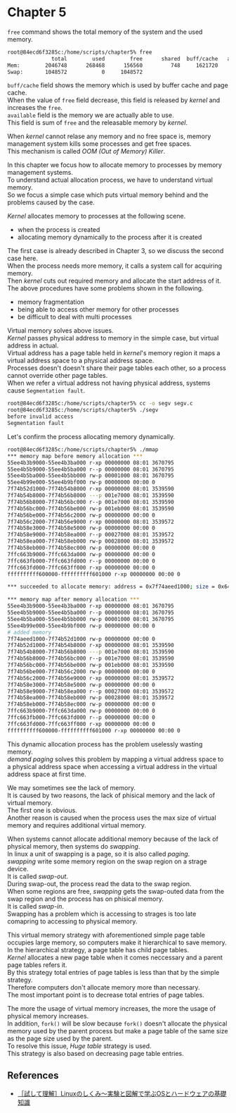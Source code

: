 # Chapter 5

`free` command shows the total memory of the system and the used memory.
```bash
root@84ecd6f3285c:/home/scripts/chapter5% free
              total        used        free      shared  buff/cache   available
Mem:        2046748      268468      156560         748     1621720     1617564
Swap:       1048572           0     1048572
```
`buff/cache` field shows the memory which is used by buffer cache and page cache.  
When the value of `free` field decrease, this field is released by _kernel_ and increases the `free`.  
`available` field is the memory we are actually able to use.  
This field is sum of `free` and the releasable memory by _kernel_.

When _kernel_ cannot relase any memory and no free space is, memory management system kills some processes and get free spaces.  
This mechanism is called _OOM (Out of Memory) Killer_.

In this chapter we focus how to allocate memory to processes by memory management systems.  
To understand actual allocation process, we have to understand virtual memory.  
So we focus a simple case which puts virtual memory behind and the problems caused by the case.

_Kernel_ allocates memory to processes at the following scene.
- when the process is created
- allocating memory dynamically to the process after it is created

The first case is already described in Chapter 3, so we discuss the second case here.  
When the process needs more memory, it calls a system call for acquiring memory.  
Then _kernel_ cuts out required memory and allocate the start address of it.  
The above procedures have some problems shown in the following.
- memory fragmentation
- being able to access other memory for other processes
- be difficult to deal with multi processes

Virtual memory solves above issues.  
_Kernel_ passes physical address to memory in the simple case, but virtual address in actual.  
Virtual address has a page table held in _kernel_'s memory region it maps a virtual address space to a physical address space.  
Processes doesn't doesn't share their page tables each other, so a process cannot override other page tables.  
When we refer a virtual address not having physical address, systems cause `Segmentation fault`.
```bash
root@84ecd6f3285c:/home/scripts/chapter5% cc -o segv segv.c
root@84ecd6f3285c:/home/scripts/chapter5% ./segv
before invalid access
Segmentation fault
```

Let's confirm the process allocating memory dynamically.
```bash
root@84ecd6f3285c:/home/scripts/chapter5% ./mmap
*** memory map before memory allocation ***
55ee4b3b9000-55ee4b3ba000 r-xp 00000000 08:01 3670795                    /home/scripts/chapter5/mmap
55ee4b5b9000-55ee4b5ba000 r--p 00000000 08:01 3670795                    /home/scripts/chapter5/mmap
55ee4b5ba000-55ee4b5bb000 rw-p 00001000 08:01 3670795                    /home/scripts/chapter5/mmap
55ee4b99e000-55ee4b9bf000 rw-p 00000000 00:00 0                          [heap]
7f74b52d1000-7f74b54b8000 r-xp 00000000 08:01 3539590                    /lib/x86_64-linux-gnu/libc-2.27.so
7f74b54b8000-7f74b56b8000 ---p 001e7000 08:01 3539590                    /lib/x86_64-linux-gnu/libc-2.27.so
7f74b56b8000-7f74b56bc000 r--p 001e7000 08:01 3539590                    /lib/x86_64-linux-gnu/libc-2.27.so
7f74b56bc000-7f74b56be000 rw-p 001eb000 08:01 3539590                    /lib/x86_64-linux-gnu/libc-2.27.so
7f74b56be000-7f74b56c2000 rw-p 00000000 00:00 0
7f74b56c2000-7f74b56e9000 r-xp 00000000 08:01 3539572                    /lib/x86_64-linux-gnu/ld-2.27.so
7f74b58e3000-7f74b58e5000 rw-p 00000000 00:00 0
7f74b58e9000-7f74b58ea000 r--p 00027000 08:01 3539572                    /lib/x86_64-linux-gnu/ld-2.27.so
7f74b58ea000-7f74b58eb000 rw-p 00028000 08:01 3539572                    /lib/x86_64-linux-gnu/ld-2.27.so
7f74b58eb000-7f74b58ec000 rw-p 00000000 00:00 0
7ffc663b9000-7ffc663da000 rw-p 00000000 00:00 0                          [stack]
7ffc663fb000-7ffc663fd000 r--p 00000000 00:00 0                          [vvar]
7ffc663fd000-7ffc663ff000 r-xp 00000000 00:00 0                          [vdso]
ffffffffff600000-ffffffffff601000 r-xp 00000000 00:00 0                  [vsyscall]

*** succeeded to allocate memory: address = 0x7f74aeed1000; size = 0x6400000 ***

*** memory map after memory allocation ***
55ee4b3b9000-55ee4b3ba000 r-xp 00000000 08:01 3670795                    /home/scripts/chapter5/mmap
55ee4b5b9000-55ee4b5ba000 r--p 00000000 08:01 3670795                    /home/scripts/chapter5/mmap
55ee4b5ba000-55ee4b5bb000 rw-p 00001000 08:01 3670795                    /home/scripts/chapter5/mmap
55ee4b99e000-55ee4b9bf000 rw-p 00000000 00:00 0                          [heap]
# added memory
7f74aeed1000-7f74b52d1000 rw-p 00000000 00:00 0
7f74b52d1000-7f74b54b8000 r-xp 00000000 08:01 3539590                    /lib/x86_64-linux-gnu/libc-2.27.so
7f74b54b8000-7f74b56b8000 ---p 001e7000 08:01 3539590                    /lib/x86_64-linux-gnu/libc-2.27.so
7f74b56b8000-7f74b56bc000 r--p 001e7000 08:01 3539590                    /lib/x86_64-linux-gnu/libc-2.27.so
7f74b56bc000-7f74b56be000 rw-p 001eb000 08:01 3539590                    /lib/x86_64-linux-gnu/libc-2.27.so
7f74b56be000-7f74b56c2000 rw-p 00000000 00:00 0
7f74b56c2000-7f74b56e9000 r-xp 00000000 08:01 3539572                    /lib/x86_64-linux-gnu/ld-2.27.so
7f74b58e3000-7f74b58e5000 rw-p 00000000 00:00 0
7f74b58e9000-7f74b58ea000 r--p 00027000 08:01 3539572                    /lib/x86_64-linux-gnu/ld-2.27.so
7f74b58ea000-7f74b58eb000 rw-p 00028000 08:01 3539572                    /lib/x86_64-linux-gnu/ld-2.27.so
7f74b58eb000-7f74b58ec000 rw-p 00000000 00:00 0
7ffc663b9000-7ffc663da000 rw-p 00000000 00:00 0                          [stack]
7ffc663fb000-7ffc663fd000 r--p 00000000 00:00 0                          [vvar]
7ffc663fd000-7ffc663ff000 r-xp 00000000 00:00 0                          [vdso]
ffffffffff600000-ffffffffff601000 r-xp 00000000 00:00 0                  [vsyscall]
```

This dynamic allocation process has the problem uselessly wasting memory.  
_demand paging_ solves this problem by mapping a virtual address space to a physical address space when accessing a virtual address in the virtual address space at first time.

We may sometimes see the lack of memory.  
It is caused by two reasons, the lack of phisical memory and the lack of virtual memory.  
The first one is obvious.  
Another reason is caused when the process uses the max size of virtual memory and requires additional virtual memory.

When systems cannot allocate additional memory because of the lack of physical memory, then systems do _swapping_.  
In linux a unit of swapping is a page, so it is also called _paging_.  
_swapping_ write some memory region on the swap region on a strage device.  
It is called _swap-out_.  
During swap-out, the process read the data to the swap region.  
When some regions are free, _swapping_ gets the swap-outed data from the swap region and the process has on phisical memory.  
It is called _swap-in_.  
Swapping has a problem which is accessing to strages is too late comapring to accessing to physical memory.

This virtual memory strategy with aforementioned simple page table occupies large memory, so computers make it hierarchical to save memory.  
In the hierarchical strategy, a page table has child page tables.  
_Kernel_ allocates a new page table when it comes neccessary and a parent page tables refers it.  
By this strategy total entries of page tables is less than that by the simple strategy.  
Therefore computers don't allocate memory more than necessary.  
The most important point is to decrease total entries of page tables.  

The more the usage of virtual memory increases, the more the usage of physical memory increases.  
In addition, `fork()` will be slow because `fork()` doesn't allocate the physical memory used by the parent process but make a page table of the same size as the page size used by the parent.  
To resolve this issue, _Huge table_ strategy is used.  
This strategy is also based on decreasing page table entries.

## References
- [［試して理解］Linuxのしくみ～実験と図解で学ぶOSとハードウェアの基礎知識](https://gihyo.jp/book/2018/978-4-7741-9607-7)